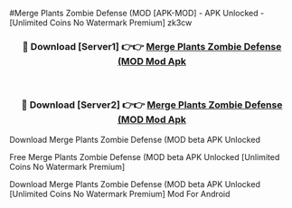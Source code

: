 #Merge Plants Zombie Defense (MOD [APK-MOD] - APK Unlocked - [Unlimited Coins No Watermark Premium] zk3cw



<div align="center">

<h3>🔴 Download [Server1] 👉👉 <a href="https://momento.my/?title=Merge_Plants_Zombie_Defense_(MOD">Merge Plants Zombie Defense (MOD Mod Apk</a></h3><br>

<h3>🔴 Download [Server2] 👉👉 <a href="https://momento.my/?title=Merge_Plants_Zombie_Defense_(MOD">Merge Plants Zombie Defense (MOD Mod Apk</a></h3>
</div>



Download Merge Plants Zombie Defense (MOD beta APK Unlocked

Free Merge Plants Zombie Defense (MOD beta APK Unlocked [Unlimited Coins No Watermark Premium]

Download Merge Plants Zombie Defense (MOD beta APK Unlocked [Unlimited Coins No Watermark Premium] Mod For Android
